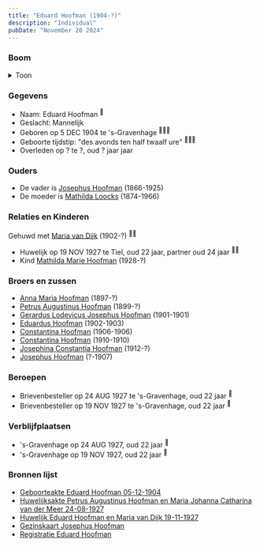 ```yaml
---
title: "Eduard Hoofman (1904-?)"
description: "Individual"
pubDate: "November 20 2024"
---
```


### Boom
<details><summary>Toon</summary>

![test](https://www.plantuml.com/plantuml/svg/dPHHRzem58NV_IkkseS-8IKX188GxMX3jwhhAgtTmrwG4zyIBuwDRAS8LVptEM1AHRSLxIswljVtE-TOkJ2MQjlKWfYAomNLj8QS5jLSgqQoIoMK1gkfDEu8fIKbPmW5ruN0xJVM2xk26kiSjTcMZ4MDoguMIDxSMWXg3BmG09WepL0_bBoe91ep6jMKo_4OkcHDo1dSRrOPifqukL465sLZuBDIJpML9q0DV0c28Ee1d6RTQMywSVU-F74KR0sZOKxprInNrWeSZY6AuTFZDOI3985hJMcpVDDggaQ86PLiLcXbJAuSJpiJmStZ7OIfMt5cEcxi6ML9v-W0FTLNQaik68LRfOhAxA32D7PGqqdMpRh_Wkh1z-pUGVLZ9qjQbDmOF09iuC6ScB-0ZOPBP8pBUTkUmjst7svDccm0fywr98PJmUUbNQ4GQkaWryIxsUdu3kALx0j-qXKsHmEoMvUnXcfsc8thWDTOFywe1rVPfLCLn0UgFZJa7CxRH_CQYkOKdgc4A_whsi54GN9C9k4E8eAV2WNAOxV_mVZG6vz6_Rtn_VV67pwcLW0UcXa5wL7y2KopIRjpy7yk-jnseVU9zsvVy38wdegG2vJC_Jn-0m00)
</details>

### Gegevens
- Naam: Eduard Hoofman <sup><a href="../s00337/" style="text-decoration:none" title="Geboorteakte Eduard Hoofman 05-12-1904">:link:</a></sup>
- Geslacht: Mannelijk
- Geboren op 5 DEC 1904 te 's-Gravenhage <sup><a href="../s00337/" style="text-decoration:none" title="Geboorteakte Eduard Hoofman 05-12-1904">:link:</a><a href="../s00350/" style="text-decoration:none" title="Gezinskaart Josephus Hoofman">:link:</a><a href="../s00352/" style="text-decoration:none" title="Registratie Eduard Hoofman">:link:</a></sup>
- Geboorte tijdstip: "des avonds ten half twaalf ure" <sup><a href="../s00337/" style="text-decoration:none" title="Geboorteakte Eduard Hoofman 05-12-1904">:link:</a><a href="../s00350/" style="text-decoration:none" title="Gezinskaart Josephus Hoofman">:link:</a><a href="../s00352/" style="text-decoration:none" title="Registratie Eduard Hoofman">:link:</a></sup>
- Overleden op ? te ?, oud ? jaar jaar 

### Ouders
- De vader is [Josephus Hoofman](../i00025/) (1866-1925)
- De moeder is [Mathilda Loocks](../i00194/) (1874-1966)

### Relaties en Kinderen

Gehuwd met [Maria van Dijk](../i00206/) (1902-?) <sup><a href="../s00347/" style="text-decoration:none" title="Huwelijk Eduard Hoofman en Maria van Dijk 19-11-1927">:link:</a><a href="../s00350/" style="text-decoration:none" title="Gezinskaart Josephus Hoofman">:link:</a></sup>
- Huwelijk op 19 NOV 1927 te Tiel, oud 22 jaar, partner oud 24 jaar <sup><a href="../s00347/" style="text-decoration:none" title="Huwelijk Eduard Hoofman en Maria van Dijk 19-11-1927">:link:</a><a href="../s00350/" style="text-decoration:none" title="Gezinskaart Josephus Hoofman">:link:</a></sup>
- Kind [Mathilda Marie Hoofman](../i00209/) (1928-?)

### Broers en zussen
- [Anna Maria Hoofman](../i00203/) (1897-?)
- [Petrus Augustinus Hoofman](../i00195/) (1899-?)
- [Gerardus Lodevicus Josephus Hoofman](../i00196/) (1901-1901)
- [Eduardus Hoofman](../i00197/) (1902-1903)
- [Constantina Hoofman](../i00199/) (1906-1906)
- [Constantina Hoofman](../i00201/) (1910-1910)
- [Josephina Constantia Hoofman](../i00202/) (1912-?)
- [Josephus Hoofman](../i00200/) (?-1907)

### Beroepen
- Brievenbesteller op 24 AUG 1927 te 's-Gravenhage, oud 22 jaar <sup><a href="../s00346/" style="text-decoration:none" title="Huwelijksakte Petrus Augustinus Hoofman en Maria Johanna Catharina van der Meer 24-08-1927">:link:</a></sup>
- Brievenbesteller op 19 NOV 1927 te 's-Gravenhage, oud 22 jaar <sup><a href="../s00347/" style="text-decoration:none" title="Huwelijk Eduard Hoofman en Maria van Dijk 19-11-1927">:link:</a></sup>

### Verblijfplaatsen
- 's-Gravenhage  op 24 AUG 1927, oud 22 jaar  <sup><a href="../s00346/" style="text-decoration:none" title="Huwelijksakte Petrus Augustinus Hoofman en Maria Johanna Catharina van der Meer 24-08-1927">:link:</a></sup>
- 's-Gravenhage  op 19 NOV 1927, oud 22 jaar  <sup><a href="../s00347/" style="text-decoration:none" title="Huwelijk Eduard Hoofman en Maria van Dijk 19-11-1927">:link:</a></sup>

### Bronnen lijst
- [Geboorteakte Eduard Hoofman 05-12-1904](../s00337/)
- [Huwelijksakte Petrus Augustinus Hoofman en Maria Johanna Catharina van der Meer 24-08-1927](../s00346/)
- [Huwelijk Eduard Hoofman en Maria van Dijk 19-11-1927](../s00347/)
- [Gezinskaart Josephus Hoofman](../s00350/)
- [Registratie Eduard Hoofman](../s00352/)